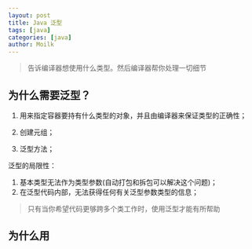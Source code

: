 ```yaml
---
layout: post  
title: Java 泛型  
tags: [java]  
categories: [java]  
author: Moilk  
---
```


> 告诉编译器想使用什么类型。然后编译器帮你处理一切细节

## 为什么需要泛型？

1. 用来指定容器要持有什么类型的对象，并且由编译器来保证类型的正确性；

2. 创建元组；
3. 泛型方法；

泛型的局限性：

1. 基本类型无法作为类型参数(自动打包和拆包可以解决这个问题)；
2. 在泛型代码内部，无法获得任何有关泛型参数类型的信息；

> 只有当你希望代码更够跨多个类工作时，使用泛型才能有所帮助

## 为什么用

